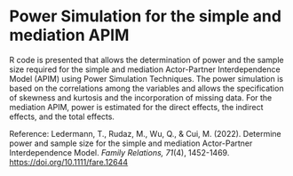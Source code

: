 # Power Simulation for the simple and mediation APIM

R code is presented that allows the determination of power and the sample size required for the simple and mediation Actor-Partner Interdependence Model (APIM) using Power Simulation Techniques. The power simulation is based on the correlations among the variables and allows the specification of skewness and kurtosis and the incorporation of missing data. For the mediation APIM, power is estimated for the direct effects, the indirect effects, and the total effects.

Reference: Ledermann, T., Rudaz, M., Wu, Q., & Cui, M. (2022). Determine power and sample size for the simple and mediation Actor-Partner Interdependence Model. _Family Relations, 71_(4), 1452-1469. https://doi.org/10.1111/fare.12644
